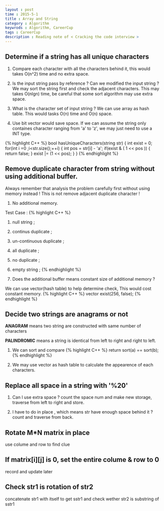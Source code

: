 ```yaml
---
layout : post
time : 2015-5-1
title : Array and String 
category : Algorithm
keywrods : Algorithm, CareerCup 
tags : CareerCup 
description : Reading note of < Cracking the code interview >
---
```


## Determine if a string has all unique characters 

1.	Compare each character with all the characters behind it, this would takes O(n^2) time and no extra space.

2.	Is the input string pass by reference ? Can we modified the input string ? We may sort the string first and check the adjacent characters. This may takes O(nlgn) time, be careful that some sort algorithm may use extra space.

3.	What is the character set of input string ? We can use array as hash table. This would tasks O(n) time and O(n) space.

4.	Use bit vector would save space. If we can assume the string only containes character ranging from 'a' to 'z', we may just need to use a INT type.


{% highlight C++ %}
bool hasUniqueCharacters(string str) {
	int exist = 0;
	for(int i =0 ;i<str.size();++i) {
		int pos = str[i] - 'a';
		if(exist & ( 1 << pos )) {
				return false;
		}
		exist |= (1 << pos);
	}
}
{% endhighlight %}

## Remove duplicate character from string without using additional buffer.

Always remember that analysis the problem carefully first without using memory instead ! This is not remove adjacent duplicate character !

1.	No additional memory.

Test Case : 
{% highlight C++ %}
1.	null string ; 
2.	continus duplicate ;
3.	un-continuous duplicate ;
4.	all duplicate ;
5.	no duplicate ;
6.	empty  string ;
{% endhighlight %}

2.	Does the additional buffer means constant size of additional memory ?

We can use vector(hash table) to help determine check, This would cost constant memory.
{% highlight C++ %}
vector<bool> exist(256, false);
{% endhighlight %}


## Decide two strings are anagrams or not 

**ANAGRAM** means two string are constructed with same number of characters

**PALINDROMIC** means a string is identical from left to right and right to left.

1.	We can sort and compare
{% highlight C++ %}
	return sort(a) == sort(b);
{% endhighlight %}

2.	We may use vector as hash table to calculate the appearence of each characters.

## Replace all space in a string with '%20'

1.	Can I use extra space ? count the space num and make new storage, traverse from left to right and store.

2.	I have to do in place , which means str have enough space behind it ? count and traverse from back.

## Rotate M*N matrix in place

use colume and row to find clue

## If matrix[i][j] is 0, set the entire colume & row to 0

record and update later

## Check str1 is rotation of str2

concatenate str1 with itself to get sstr1 and check wether str2 is substring of sstr1 
